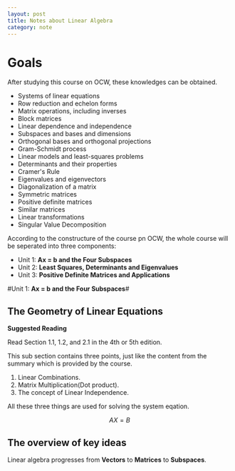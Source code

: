 ```yaml
---
layout: post
title: Notes about Linear Algebra
category: note
---
```


# Goals #

After studying this course on OCW, these knowledges can be obtained.

- Systems of linear equations
- Row reduction and echelon forms
- Matrix operations, including inverses
- Block matrices
- Linear dependence and independence
- Subspaces and bases and dimensions
- Orthogonal bases and orthogonal projections
- Gram-Schmidt process
- Linear models and least-squares problems
- Determinants and their properties
- Cramer's Rule
- Eigenvalues and eigenvectors
- Diagonalization of a matrix
- Symmetric matrices
- Positive definite matrices
- Similar matrices
- Linear transformations
- Singular Value Decomposition

According to the constructure of the course pn OCW, the whole course will be seperated into three components:

- Unit 1: **Ax = b and the Four Subspaces**
- Unit 2: **Least Squares, Determinants and Eigenvalues**
- Unit 3: **Positive Definite Matrices and Applications**

#Unit 1: **Ax = b and the Four Subspaces**#

## The Geometry of Linear Equations ##

**Suggested Reading**

Read Section 1.1, 1.2, and 2.1 in the 4th or 5th edition.

This sub section contains three points, just like the content from the summary which is provided by the course.

1. Linear Combinations.
2. Matrix Multiplication(Dot product).
3. The concept of Linear Independence.

All these three things are used for solving the system eqation.

$$
AX=B
$$

## The overview of key ideas ##

Linear algebra progresses from **Vectors** to **Matrices** to **Subspaces**.